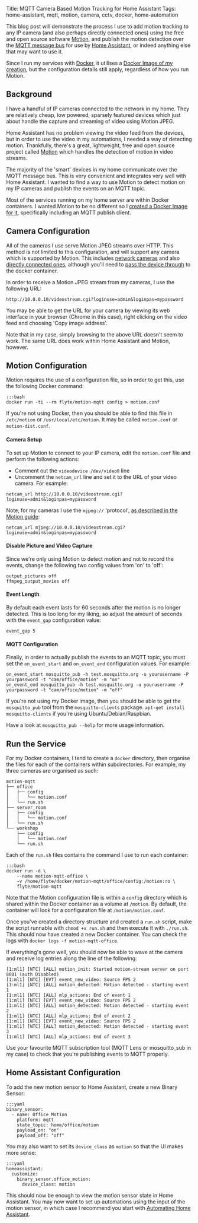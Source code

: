 Title: MQTT Camera Based Motion Tracking for Home Assistant
Tags: home-assistant, mqtt, motion, camera, cctv, docker, home-automation

This blog post will demonstrate the process I use to add motion tracking to any IP camera (and also perhaps directly connected ones) using the free and open source software [Motion](https://github.com/Motion-Project/motion), and publish the motion detection over the [MQTT message bus](http://mqtt.org/) for use by [Home Assistant](https://home-assistant.io/), or indeed anything else that may want to use it.

Since I run my services with [Docker](https://www.docker.com/), it utilises a [Docker Image of my creation](https://hub.docker.com/r/flyte/motion-mqtt/), but the configuration details still apply, regardless of how you run Motion.

Background
----------

I have a handful of IP cameras connected to the network in my home. They are relatively cheap, low powered, sparsely featured devices which just about handle the capture and streaming of video using Motion JPEG.

Home Assistant has no problem viewing the video feed from the devices, but in order to use the video in my automations, I needed a way of detecting motion. Thankfully, there's a great, lightweight, free and open source project called [Motion](https://github.com/Motion-Project/motion) which handles the detection of motion in video streams.

The majority of the 'smart' devices in my home communicate over the MQTT message bus. This is very convenient and integrates very well with Home Assistant. I wanted to find a way to use Motion to detect motion on my IP cameras and publish the events on an MQTT topic.

Most of the services running on my home server are within Docker containers. I wanted Motion to be no different so I [created a Docker Image for it](https://hub.docker.com/r/flyte/motion-mqtt/), specifically including an MQTT publish client.

Camera Configuration
--------------------

All of the cameras I use serve Motion JPEG streams over HTTP. This method is not limited to this configuration, and will support any camera which is supported by Motion. This includes [network cameras](https://htmlpreview.github.io/?https://github.com/Motion-Project/motion/blob/master/motion_guide.html#netcam_url) and also [directly connected ones](https://htmlpreview.github.io/?https://github.com/Motion-Project/motion/blob/master/motion_guide.html#videodevice), although you'll need to [pass the device through](https://docs.docker.com/engine/reference/commandline/run/#add-host-device-to-container-device) to the docker container.

In order to receive a Motion JPEG stream from my cameras, I use the following URL:

    http://10.0.0.10/videostream.cgi?loginuse=admin&loginpas=mypassword

You may be able to get the URL for your camera by viewing its web interface in your browser (Chrome in this case), right clicking on the video feed and choosing 'Copy image address'.

Note that in my case, simply browsing to the above URL doesn't seem to work. The same URL does work within Home Assistant and Motion, however.

Motion Configuration
--------------------

Motion requires the use of a configuration file, so in order to get this, use the following Docker command:

    :::bash
    docker run -ti --rm flyte/motion-mqtt config > motion.conf

If you're not using Docker, then you should be able to find this file in `/etc/motion` or `/usr/local/etc/motion`. It may be called `motion.conf` or `motion-dist.conf`.

#### Camera Setup

To set up Motion to connect to your IP camera, edit the `motion.conf` file and perform the following actions:

- Comment out the `videodevice /dev/video0` line
- Uncomment the `netcam_url` line and set it to the URL of your video camera. For example:

```
netcam_url http://10.0.0.10/videostream.cgi?loginuse=admin&loginpas=mypassword
```

Note, for my cameras I use the `mjpeg://` 'protocol', [as described in the Motion guide](https://htmlpreview.github.io/?https://github.com/Motion-Project/motion/blob/master/motion_guide.html#netcam_url):

    netcam_url mjpeg://10.0.0.10/videostream.cgi?loginuse=admin&loginpas=mypassword

#### Disable Picture and Video Capture

Since we're only using Motion to detect motion and not to record the events, change the following two config values from 'on' to 'off':

    output_pictures off
    ffmpeg_output_movies off

#### Event Length

By default each event lasts for 60 seconds after the motion is no longer detected. This is too long for my liking, so adjust the amount of seconds with the `event_gap` configuration value:

    event_gap 5

#### MQTT Configuration

Finally, in order to actually publish the events to an MQTT topic, you must set the `on_event_start` and `on_event_end` configuration values. For example:

    on_event_start mosquitto_pub -h test.mosquitto.org -u yourusername -P yourpassword -t "cam/office/motion" -m "on"
    on_event_end mosquitto_pub -h test.mosquitto.org -u yourusername -P yourpassword -t "cam/office/motion" -m "off"

If you're not using my Docker image, then you should be able to get the `mosquitto_pub` tool from the `mosquitto-clients` package. `apt-get install mosquitto-clients` if you're using Ubuntu/Debian/Raspbian.

Have a look at `mosquitto_pub --help` for more usage information.

Run the Service
---------------

For my Docker containers, I tend to create a `docker` directory, then organise the files for each of the containers within subdirectories. For example, my three cameras are organised as such:

    motion-mqtt
    ├── office
    │   ├── config
    │   │   └── motion.conf
    │   └── run.sh
    ├── server_room
    │   ├── config
    │   │   └── motion.conf
    │   └── run.sh
    └── workshop
        ├── config
        │   └── motion.conf
        └── run.sh

Each of the `run.sh` files contains the command I use to run each container:

    :::bash
    docker run -d \
        --name motion-mqtt-office \
        -v /home/flyte/docker/motion-mqtt/office/config:/motion:ro \
        flyte/motion-mqtt

Note that the Motion configuration file is within a `config` directory which is shared within the Docker container as a volume at `/motion`. By default, the container will look for a configuration file at `/motion/motion.conf`.

Once you've created a directory structure and created a `run.sh` script, make the script runnable with `chmod +x run.sh` and then execute it with `./run.sh`. This should now have created a new Docker container. You can check the logs with `docker logs -f motion-mqtt-office`.

If everything's gone well, you should now be able to wave at the camera and receive log entries along the line of the following:

    [1:ml1] [NTC] [ALL] motion_init: Started motion-stream server on port 8081 (auth Disabled)
    [1:ml1] [NTC] [EVT] event_new_video: Source FPS 2
    [1:ml1] [NTC] [ALL] motion_detected: Motion detected - starting event 1
    [1:ml1] [NTC] [ALL] mlp_actions: End of event 1
    [1:ml1] [NTC] [EVT] event_new_video: Source FPS 2
    [1:ml1] [NTC] [ALL] motion_detected: Motion detected - starting event 2
    [1:ml1] [NTC] [ALL] mlp_actions: End of event 2
    [1:ml1] [NTC] [EVT] event_new_video: Source FPS 2
    [1:ml1] [NTC] [ALL] motion_detected: Motion detected - starting event 3
    [1:ml1] [NTC] [ALL] mlp_actions: End of event 3

Use your favourite MQTT subscription tool (MQTT Lens or mosquitto_sub in my case) to check that you're publishing events to MQTT properly.

Home Assistant Configuration
----------------------------

To add the new motion sensor to Home Assistant, create a new Binary Sensor:

    :::yaml
    binary_sensor:
      - name: Office Motion
        platform: mqtt
        state_topic: home/office/motion
        payload_on: "on"
        payload_off: "off"

You may also want to set its `device_class` as `motion` so that the UI makes more sense:

    :::yaml
    homeassistant:
      customize:
        binary_sensor.office_motion:
          device_class: motion

This should now be enough to view the motion sensor state in Home Assistant. You may now want to set up automations using the input of the motion sensor, in which case I recommend you start with [Automating Home Assistant](https://home-assistant.io/docs/automation/).
